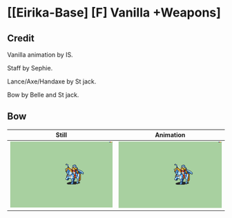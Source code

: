 # [\[Eirika-Base\] \[F\] Vanilla +Weapons]

## Credit

Vanilla animation by IS.

Staff by Sephie.

Lance/Axe/Handaxe by St jack.

Bow by Belle and St jack.
	
## Bow

| Still | Animation |
| :---: | :-------: |
| ![Bow still](./Bow_000.png) | ![Bow animation](./Bow.gif) |
